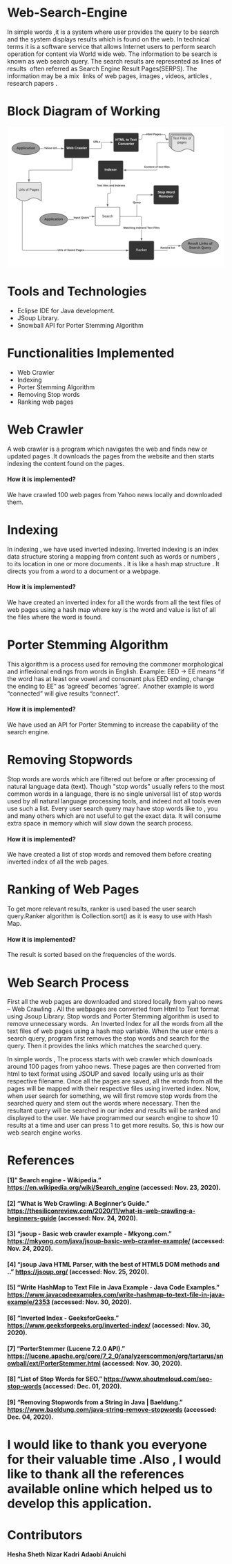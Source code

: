 # Web-Search-Engine 




In simple words ,it is a system where user provides the query to be search and the system displays results which is found on the web.
In technical terms it is a software service that allows Internet users to perform search operation for content via World wide web. The information to be search is known as web search query.
The search results are represented as lines of results  often referred as Search Engine Result Pages(SERPS).
The information may be a mix  links of web pages, images , videos, articles , research papers .


# Block Diagram of Working 

![Block ](Picture1.png)

# Tools and Technologies
 * Eclipse IDE  for Java development.
 * JSoup Library.
 *  Snowball API for Porter Stemming Algorithm
 
# Functionalities Implemented 
* Web Crawler
* Indexing
* Porter Stemming Algorithm
* Removing Stop words
* Ranking web pages




# Web Crawler 
A web crawler is  a program which navigates the web and finds new or updated pages .It downloads the pages from the website and then starts indexing the content found on the pages.
#### **How it is implemented?** 
  We have crawled 100 web pages from Yahoo news locally and downloaded them.

# Indexing 
In indexing , we have used inverted indexing.
Inverted indexing is an index data structure storing a mapping from content such as words or numbers , to its location in one or more documents .
It is like a hash map structure .
It directs you from a word to a document or a webpage.
#### **How it is implemented?** 
We have created an inverted index for all the words from all the text files of web pages using a hash map  where key is the  word and value is list of all the files  where the word is found.

# Porter Stemming Algorithm 
This algorithm is a process used for removing the commoner morphological and inflexional endings from words in English.
Example: EED -> EE means “if the word has at least one vowel and consonant plus EED ending, change the ending to EE” as ‘agreed’ becomes ‘agree’. 
Another example is word “connected” will give results “connect”.
#### **How it is implemented?** 
We have used an API for Porter Stemming to increase the capability of the search engine.

# Removing Stopwords 
Stop words are words which are filtered out before or after processing of natural language data (text). Though "stop words" usually refers to the most common words in a language, 
there is no single universal list of stop words used by all natural language processing tools, and indeed not all tools even use such a list.  Every user search query may have stop words like to , you and many others which are not useful to get the exact data.
It will consume extra space in memory which will slow down the search process.
#### **How it is implemented?** 
 We have created a list of stop words and removed them before creating  inverted index of all the web pages.

# Ranking of Web Pages
To get more relevant results, ranker is used based the user search query.Ranker algorithm is Collection.sort() as it is easy to use with Hash Map.
#### **How it is implemented?**  
The result is sorted based on the frequencies of the words.

# Web Search Process
First all the web pages are downloaded and stored locally from yahoo news – Web Crawling .
All the webpages are converted from Html to Text format using Jsoup Library.
Stop words and Porter Stemming algorithm is used to remove unnecessary words. 
An Inverted Index for all the words from all the text files of web pages using a hash map variable.
When the user enters a search query, program first removes the stop words and search for the query. Then it provides the links which matches the searched query.

In simple words , The process starts with web crawler which downloads around 100 pages from yahoo news.
These pages are then converted from html to text format using JSOUP and saved  locally using urls as their respective filename. Once all the pages are saved, all the words from all the pages will be mapped with their respective files using inverted index. Now, when user search for something, we will first remove stop words from the searched query and stem out the words where necessary. Then the resultant query will be searched in our index and results will be ranked and displayed to the user. We have programmed our search engine to show 10 results at a time and user can press 1 to get more results. So, this is how our web search engine works.


# References
#### [1]” Search engine - Wikipedia.” https://en.wikipedia.org/wiki/Search_engine (accessed: Nov. 23, 2020).
#### [2] “What is Web Crawling: A Beginner’s Guide.” https://thesiliconreview.com/2020/11/what-is-web-crawling-a-beginners-guide (accessed: Nov. 24, 2020).
#### [3] “jsoup - Basic web crawler example - Mkyong.com.” https://mkyong.com/java/jsoup-basic-web-crawler-example/ (accessed: Nov. 24, 2020).
#### [4] “jsoup Java HTML Parser, with the best of HTML5 DOM methods and ..” https://jsoup.org/  (accessed: Nov. 25, 2020).
#### [5] “Write HashMap to Text File in Java Example - Java Code Examples.” https://www.javacodeexamples.com/write-hashmap-to-text-file-in-java-example/2353 (accessed: Nov. 30, 2020).
#### [6] “Inverted Index - GeeksforGeeks.” https://www.geeksforgeeks.org/inverted-index/ (accessed: Nov. 30, 2020).
#### [7] “PorterStemmer (Lucene 7.2.0 API).” https://lucene.apache.org/core/7_2_0/analyzerscommon/org/tartarus/snowball/ext/PorterStemmer.html (accessed: Nov. 30, 2020).
#### [8] “List of Stop Words for SEO.” https://www.shoutmeloud.com/seo-stop-words (accessed: Dec. 01, 2020).
#### [9] “Removing Stopwords from a String in Java | Baeldung.” https://www.baeldung.com/java-string-remove-stopwords (accessed: Dec. 04, 2020).

# I would like to thank you everyone for their valuable time .Also , I would like to thank all the references available online which helped us to develop this application.

# Contributors 
**Hesha Sheth**
**Nizar Kadri**
**Adaobi Anuichi**
